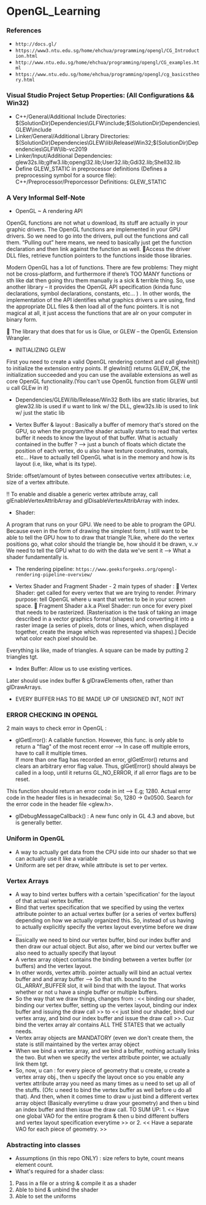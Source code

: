 # OpenGL_Learning
### References
- ```http://docs.gl/```
- ```https://www3.ntu.edu.sg/home/ehchua/programming/opengl/CG_Introduction.html```
- ```http://www.ntu.edu.sg/home/ehchua/programming/opengl/CG_examples.html```
- ```https://www.ntu.edu.sg/home/ehchua/programming/opengl/cg_basicstheory.html```

### Visual Studio Project Setup Properties: (All Configurations && Win32)
- C++/General/Additional Include Directories: $(SolutionDir)Dependencies\GLFW\include;$(SolutionDir)Dependencies\GLEW\include
- Linker/General/Additional Library Directories: $(SolutionDir)Dependencies\GLEW\lib\Release\Win32;$(SolutionDir)Dependencies\GLFW\lib-vc2019
- Linker/Input/Additional Dependencies: glew32s.lib;glfw3.lib;opengl32.lib;User32.lib;Gdi32.lib;Shell32.lib
- Define GLEW_STATIC in preprocessor definitions (Defines a preprocessing symbol for a source file): C++/Preprocessor/Preporcessor Definitions: GLEW_STATIC

### A Very Informal Self-Note

- OpenGL ~ A rendering API

OpenGL functions are not what u download, its stuff are actually in your graphic drivers. 
The OpenGL functions are implemented in your GPU drivers. So we need to go into the drivers, pull out the functions and call them. “Pulling out” here means, we need to basically just get the function declaration and then link against the function as well. Access the driver DLL files, retrieve function pointers to the functions inside those libraries. 

Modern OpenGL has a lot of functions. There are few problems: They might not be cross-platform, and furthermore if there’s TOO MANY functions or sth like dat then going thru them manually is a sick & terrible thing. So, use another library – it provides the OpenGL API specification (kinda func declarations, symbol declarations, constants, etc… ) . In other words, the implementation of the API identifies what graphics drivers u are using, find the appropriate DLL files & then load all of the func pointers. It is not magical at all, it just access the functions that are alr on your computer in binary form. 

	The library that does that for us is Glue, or GLEW – the OpenGL Extension Wrangler. 

- INITIALIZING GLEW

First you need to create a valid OpenGL rendering context and call glewInit() to initialize the extension entry points. If glewInit() returns GLEW_OK, the initialization succeeded and you can use the available extensions as well as core OpenGL functionality.(You can't use OpenGL function from GLEW until u call GLEw in it)


- Dependencies/GLEW/lib/Release/Win32
Both libs are static libraries, but glew32.lib is used if u want to link w/ the DLL, glew32s.lib is used to link w/ just the static lib 

- Vertex Buffer & layout :
Basically a buffer of memory that's stored on the GPU, so when the program/the shader actually starts to read that vertex buffer it needs to know the layout of that buffer. What is actually contained in the buffer ? --> just a bunch of floats which dictate the position of each vertex, do u also have texture coordinates, normals, etc... Have to actually tell OpenGL what is in the memory and how is its layout (i.e, like, what is its type).   

Stride: offset/amount of bytes between consecutive vertex attributes: i.e, size of a vertex attribute. 

!! To enable and disable a generic vertex attribute array, call glEnableVertexAttribArray and glDisableVertexAttribArray with index.

- Shader:

A program that runs on your GPU.
We need to be able to program the GPU.
Because even in the form of drawing the simplest form, I still want to be able to tell the GPU how to to draw that triangle ?Like, where do the vertex positions go, what color should the triangle be, how should it be drawn, v..v 
We need to tell the GPU what to do with the data we've sent it --> What a shader fundamentally is.

- The rendering pipeline: ```https://www.geeksforgeeks.org/opengl-rendering-pipeline-overview/```

- Vertex Shader and Fragment Shader - 2 main types of shader : 
  Vertex Shader: get called for every vertex that we are trying to render. Primary purpose: tell OpenGL where u want that vertex to be in your screen space. 
  Fragment Shader a.k.a Pixel Shader: run once for every pixel that needs to be rasterized. [Rasterisation is the task of taking an image described in a vector graphics format (shapes) and converting it into a raster image (a series of pixels, dots or lines, which, when displayed together, create the image which was represented via shapes).] Decide what color each pixel should be. 

Everything is like, made of triangles. A square can be made by putting 2 triangles tgt.

- Index Buffer:
Allow us to use existing vertices.


Later should use index buffer & glDrawElements often, rather than glDrawArrays. 

- EVERY BUFFER HAS TO BE MADE UP OF UNSIGNED INT, NOT INT

### ERROR CHECKING IN OPENGL

2 main ways to check error in OpenGL :
- glGetError(): A callable function. However, this func. is only able to return a "flag" of the most recent error --> In case off multiple errors, have to call it multiple times.    
If more than one flag has recorded an error, glGetError() returns and clears an arbitrary error flag value. Thus, glGetError() should always be called in a loop, until it returns GL_NO_ERROR, if all error flags are to be reset.

This function should return an error code in int --> E.g; 1280. Actual error code in the header files is in hexadecimal: So, 1280 -> 0x0500. Search for the error code in the header file <glew.h>. 
- glDebugMessageCallback() : A new func only in GL 4.3 and above, but is generally better. 

### Uniform in OpenGL
- A way to actually get data from the CPU side into our shader so that we can actually use it like a variable
- Uniform are set per draw, while attribute is set to per vertex.

### Vertex Arrays
- A way to bind vertex buffers with a certain 'specification' for the layout of that actual vertex buffer.
- Bind that vertex specification that we specified by using the vertex attribute pointer to an actual vertex buffer (or a series of vertex buffers) depending on how we actually organized this. So, instead of us having to actually explicitly specify the vertex layout everytime before we draw ....
- Basically we need to bind our vertex buffer, bind our index buffer and then draw our actual object. But also, after we bind our vertex buffer we also need to actually specify that layout 
- A vertex array object contains the binding between a vertex buffer (or buffers) and the vertex layout. 
- In other words, vertex attrib. pointer actually will bind an actual vertex buffer and and array buffer --> So that sth. bound to the GL_ARRAY_BUFFER slot, it will bind that with the layout. That works whether or not u have a single buffer or multiple buffers. 
- So the way that we draw things, changes from : << binding our shader, binding our vertex buffer, setting up the vertex layout, binding our index buffer and issuing the draw call >> to << just bind our shader, bind our vertex array, and bind our index buffer and issue the draw call >>. Cuz bind the vertex array alr contains ALL THE STATES that we actually needs. 
- Vertex array objects are MANDATORY (even we don't create them, the state is still maintained by the vertex array object
- When we bind a vertex array, and we bind a buffer, nothing actually links the two. But when we specify the vertex attribute pointer, we actually link them tgt. 
- So, now, u can : for every piece of geometry that u create, u create a vertex array obj., then u specify the layout once so you enable any vertex attribute array you need as many times as u need to set up all of the stuffs. (Ofc u need to bind the vertex buffer as well before u do all that). And then, when it comes time to draw u just bind a different vertex array object (Basically everytime u draw your geometry) and then u bind an index buffer and then issue the draw call. TO SUM UP: 1. << Have one global VAO for the entire program & then u bind different buffers and vertex layout specification everytime >> or 2. << Have a separate VAO for each piece of geometry. >>

### Abstracting into classes
- Assumptions (in this repo ONLY) : size refers to byte, count means element count. 
- What's required for a shader class:
 1. Pass in a file or a string & compile it as a shader
 2. Able to bind & unbind the shader
 3. Able to set the uniforms
 
